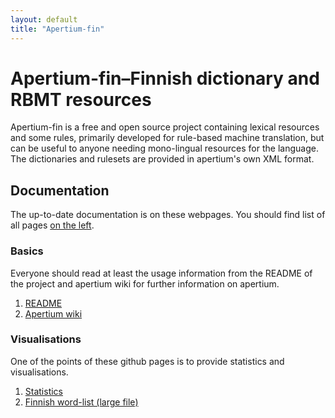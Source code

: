 ```yaml
---
layout: default
title: "Apertium-fin"
---
```


# Apertium-fin–Finnish dictionary and RBMT resources

Apertium-fin is a free and open source project containing lexical resources
and some rules, primarily developed for rule-based machine translation, but
can be useful to anyone needing mono-lingual resources for the language.
The dictionaries and rulesets are provided in apertium's own XML format.

## Documentation

The up-to-date documentation is on these webpages. You should find
list of all pages [on the left](#navigation).

### Basics

Everyone should read at least the usage information from the README of the
project and apertium wiki for further information on apertium.

1. [README](https://github.com/flammie/apertium-fin-deu#omorfiopen-morphology-of-finnish)
1. [Apertium wiki](https://wiki.apertium.org)

### Visualisations

One of the points of these github pages is to provide statistics and
visualisations.

1. [Statistics](statistics.html)
1. [Finnish word-list (large file)](apertium-fin.fin.html)

<!-- vim: set ft=markdown -->

